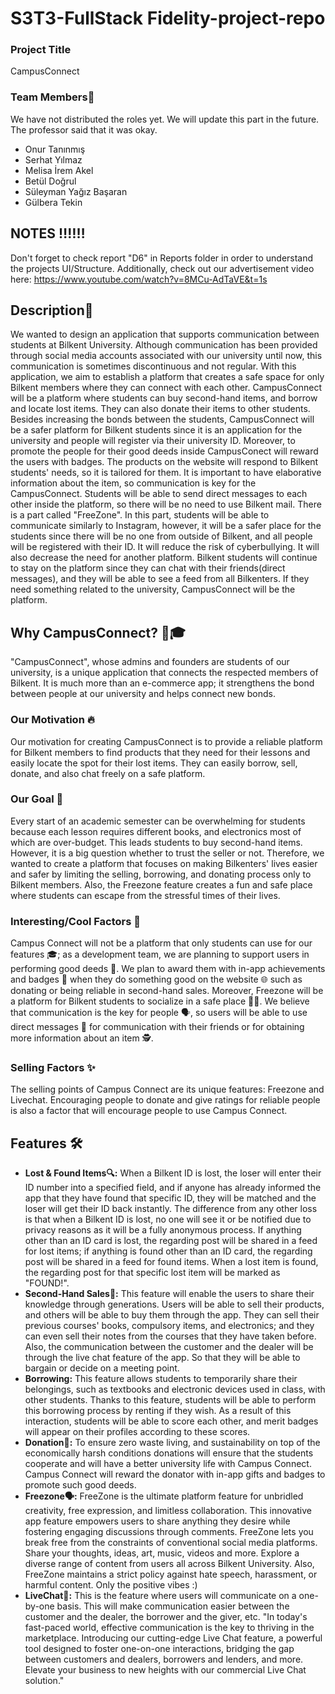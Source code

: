 # S3T3-FullStack Fidelity-project-repo
### Project Title
CampusConnect
### Team Members👫
We have not distributed the roles yet. We will update this part in the future. The professor said that it was okay.
- Onur Tanınmış
- Serhat Yılmaz
- Melisa İrem Akel
- Betül Doğrul
- Süleyman Yağız Başaran
- Gülbera Tekin
## NOTES ‼‼‼
Don't forget to check report "D6" in Reports folder in order to understand the projects UI/Structure. Additionally, check out our advertisement video here: https://www.youtube.com/watch?v=8MCu-AdTaVE&t=1s
## Description📝
We wanted to design an application that supports communication between students at Bilkent University. Although communication has been provided through social media accounts associated with our university until now, this communication is sometimes discontinuous and not regular. With this application, we aim to establish a platform that creates a safe space for only Bilkent members where they can connect with each other. CampusConnect will be a platform where students can buy second-hand items, and borrow and locate lost items. They can also donate their items to other students. Besides increasing the bonds between the students, CampusConnect will be a safer platform for Bilkent students since it is an application for the university and people will register via their university ID. Moreover, to promote the people for their good deeds inside CampusConect will reward the users with badges. The products on the website will respond to Bilkent students' needs, so it is tailored for them. It is important to have elaborative information about the item, so communication is key for the CampusConnect. Students will be able to send direct messages to each other inside the platform, so there will be no need to use Bilkent mail. There is a part called "FreeZone". In this part, students will be able to communicate similarly to Instagram, however, it will be a safer place for the students since there will be no one from outside of Bilkent, and all people will be registered with their ID. It will reduce the risk of cyberbullying. It will also decrease the need for another platform. Bilkent students will continue to stay on the platform since they can chat with their friends(direct messages), and they will be able to see a feed from all Bilkenters. If they need something related to the university, CampusConnect will be the platform.
## Why CampusConnect? 🤔🎓
"CampusConnect", whose admins and founders are students of our university, is a unique application that connects the respected members of Bilkent. It is much more than an e-commerce app; it strengthens the bond between people at our university and helps connect new bonds.
### Our Motivation 🔥
Our motivation for creating CampusConnect is to provide a reliable platform for Bilkent members to find products that they need for their lessons and easily locate the spot for their lost items. They can easily borrow, sell, donate, and also chat freely on a safe platform. 
### Our Goal 🎯
Every start of an academic semester can be overwhelming for students because each lesson requires different books, and electronics most of which are over-budget. This leads students to buy second-hand items. However, it is a big question whether to trust the seller or not. Therefore, we wanted to create a platform that focuses on making Bilkenters' lives easier and safer by limiting the selling, borrowing, and donating process only to Bilkent members. Also, the Freezone feature creates a fun and safe place where students can escape from the stressful times of their lives.
### Interesting/Cool Factors 🚀
Campus Connect will not be a platform that only students can use for our features 🎓; as a development team, we are planning to support users in performing good deeds 👏. We plan to award them with in-app achievements and badges 🏅 when they do something good on the website 🌐 such as donating or being reliable in second-hand sales. Moreover, Freezone will be a platform for Bilkent students to socialize in a safe place 🛑🎉. We believe that communication is the key for people 🗣️, so users will be able to use direct messages 📩 for communication with their friends or for obtaining more information about an item 🕵️.
### Selling Factors ✨
The selling points of Campus Connect are its unique features: Freezone and Livechat. Encouraging people to donate and give ratings for reliable people is also a factor that will encourage people to use Campus Connect.
## Features 🛠️
- **Lost & Found Items🔍:** When a Bilkent ID is lost, the loser will enter their ID number into a specified field, and if anyone has already informed the app that they have found that specific ID, they will be matched and the loser will get their ID back instantly. The difference from any other loss is that when a Bilkent ID is lost, no one will see it or be notified due to privacy reasons as it will be a fully anonymous process. If anything other than an ID card is lost, the regarding post will be shared in a feed for lost items; if anything is found other than an ID card, the regarding post will be shared in a feed for found items. When a lost item is found, the regarding post for that specific lost item will be marked as "FOUND!".
- **Second-Hand Sales🔄:** This feature will enable the users to share their knowledge through generations. Users will be able to sell their products, and others will be able to buy them through the app. They can sell their previous courses' books, compulsory items, and electronics; and they can even sell their notes from the courses that they have taken before. Also, the communication between the customer and the dealer will be through the live chat feature of the app. So that they will be able to bargain or decide on a meeting point.
- **Borrowing:** This feature allows students to temporarily share their belongings, such as textbooks and electronic devices used in class, with other students. Thanks to this feature, students will be able to perform this borrowing process by renting if they wish. As a result of this interaction, students will be able to score each other, and merit badges will appear on their profiles according to these scores.
- **Donation🎁:** To ensure zero waste living, and sustainability on top of the economically harsh conditions donations will ensure that the students cooperate and will have a better university life with Campus Connect. Campus Connect will reward the donator with in-app gifts and badges to promote such good deeds.
- **Freezone🗣️:** FreeZone is the ultimate platform feature for unbridled creativity, free expression, and limitless collaboration. This innovative app feature empowers users to share anything they desire while fostering engaging discussions through comments. FreeZone lets you break free from the constraints of conventional social media platforms. Share your thoughts, ideas, art, music, videos and more. Explore a diverse range of content from users all across Bilkent University. Also, FreeZone maintains a strict policy against hate speech, harassment, or harmful content. Only the positive vibes :)
- **LiveChat💬:** This is the feature where users will communicate on a one-by-one basis. This will make communication easier between the customer and the dealer, the borrower and the giver, etc. "In today's fast-paced world, effective communication is the key to thriving in the marketplace. Introducing our cutting-edge Live Chat feature, a powerful tool designed to foster one-on-one interactions, bridging the gap between customers and dealers, borrowers and lenders, and more. Elevate your business to new heights with our commercial Live Chat solution."

